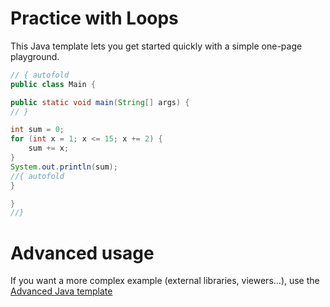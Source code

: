 # Practice with Loops

This Java template lets you get started quickly with a simple one-page playground.

```java runnable
// { autofold
public class Main {

public static void main(String[] args) {
// }

int sum = 0;
for (int x = 1; x <= 15; x += 2) {
    sum += x;
}
System.out.println(sum);
//{ autofold
}

}
//}
```

# Advanced usage

If you want a more complex example (external libraries, viewers...), use the [Advanced Java template](https://tech.io/select-repo/385)
